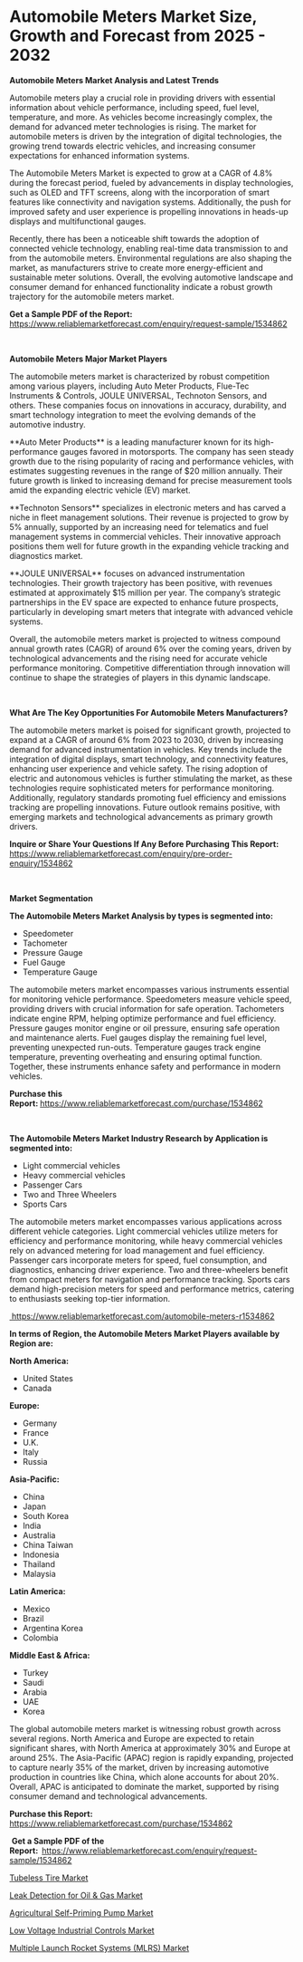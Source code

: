 <p><h1>Automobile Meters Market Size, Growth and Forecast from 2025 - 2032</h1></p><p><strong>Automobile Meters Market Analysis and Latest Trends</strong></p>
<p><p>Automobile meters play a crucial role in providing drivers with essential information about vehicle performance, including speed, fuel level, temperature, and more. As vehicles become increasingly complex, the demand for advanced meter technologies is rising. The market for automobile meters is driven by the integration of digital technologies, the growing trend towards electric vehicles, and increasing consumer expectations for enhanced information systems.</p><p>The Automobile Meters Market is expected to grow at a CAGR of 4.8% during the forecast period, fueled by advancements in display technologies, such as OLED and TFT screens, along with the incorporation of smart features like connectivity and navigation systems. Additionally, the push for improved safety and user experience is propelling innovations in heads-up displays and multifunctional gauges.</p><p>Recently, there has been a noticeable shift towards the adoption of connected vehicle technology, enabling real-time data transmission to and from the automobile meters. Environmental regulations are also shaping the market, as manufacturers strive to create more energy-efficient and sustainable meter solutions. Overall, the evolving automotive landscape and consumer demand for enhanced functionality indicate a robust growth trajectory for the automobile meters market.</p></p>
<p><strong>Get a Sample PDF of the Report:&nbsp;</strong> <a href="https://www.reliablemarketforecast.com/enquiry/request-sample/1534862?utm_campaign=2750&utm_medium=2&utm_source=Github&utm_content=ia&utm_term=30032025&utm_id=automobile-meters">https://www.reliablemarketforecast.com/enquiry/request-sample/1534862</a></p>
<p>&nbsp;</p>
<p><strong>Automobile Meters Major Market Players</strong></p>
<p><p>The automobile meters market is characterized by robust competition among various players, including Auto Meter Products, Flue-Tec Instruments & Controls, JOULE UNIVERSAL, Technoton Sensors, and others. These companies focus on innovations in accuracy, durability, and smart technology integration to meet the evolving demands of the automotive industry.</p><p>**Auto Meter Products** is a leading manufacturer known for its high-performance gauges favored in motorsports. The company has seen steady growth due to the rising popularity of racing and performance vehicles, with estimates suggesting revenues in the range of $20 million annually. Their future growth is linked to increasing demand for precise measurement tools amid the expanding electric vehicle (EV) market.</p><p>**Technoton Sensors** specializes in electronic meters and has carved a niche in fleet management solutions. Their revenue is projected to grow by 5% annually, supported by an increasing need for telematics and fuel management systems in commercial vehicles. Their innovative approach positions them well for future growth in the expanding vehicle tracking and diagnostics market.</p><p>**JOULE UNIVERSAL** focuses on advanced instrumentation technologies. Their growth trajectory has been positive, with revenues estimated at approximately $15 million per year. The company’s strategic partnerships in the EV space are expected to enhance future prospects, particularly in developing smart meters that integrate with advanced vehicle systems.</p><p>Overall, the automobile meters market is projected to witness compound annual growth rates (CAGR) of around 6% over the coming years, driven by technological advancements and the rising need for accurate vehicle performance monitoring. Competitive differentiation through innovation will continue to shape the strategies of players in this dynamic landscape.</p></p>
<p>&nbsp;</p>
<p><strong>What Are The Key Opportunities For Automobile Meters Manufacturers?</strong></p>
<p><p>The automobile meters market is poised for significant growth, projected to expand at a CAGR of around 6% from 2023 to 2030, driven by increasing demand for advanced instrumentation in vehicles. Key trends include the integration of digital displays, smart technology, and connectivity features, enhancing user experience and vehicle safety. The rising adoption of electric and autonomous vehicles is further stimulating the market, as these technologies require sophisticated meters for performance monitoring. Additionally, regulatory standards promoting fuel efficiency and emissions tracking are propelling innovations. Future outlook remains positive, with emerging markets and technological advancements as primary growth drivers.</p></p>
<p><strong>Inquire or Share Your Questions If Any Before Purchasing This Report:</strong> <a href="https://www.reliablemarketforecast.com/enquiry/pre-order-enquiry/1534862?utm_campaign=2750&utm_medium=2&utm_source=Github&utm_content=ia&utm_term=30032025&utm_id=automobile-meters">https://www.reliablemarketforecast.com/enquiry/pre-order-enquiry/1534862</a></p>
<p>&nbsp;</p>
<p><strong>Market Segmentation</strong></p>
<p><strong>The Automobile Meters Market Analysis by types is segmented into:</strong></p>
<p><ul><li>Speedometer</li><li>Tachometer</li><li>Pressure Gauge</li><li>Fuel Gauge</li><li>Temperature Gauge</li></ul></p>
<p><p>The automobile meters market encompasses various instruments essential for monitoring vehicle performance. Speedometers measure vehicle speed, providing drivers with crucial information for safe operation. Tachometers indicate engine RPM, helping optimize performance and fuel efficiency. Pressure gauges monitor engine or oil pressure, ensuring safe operation and maintenance alerts. Fuel gauges display the remaining fuel level, preventing unexpected run-outs. Temperature gauges track engine temperature, preventing overheating and ensuring optimal function. Together, these instruments enhance safety and performance in modern vehicles.</p></p>
<p><strong>Purchase this Report:&nbsp;</strong><a href="https://www.reliablemarketforecast.com/purchase/1534862?utm_campaign=2750&utm_medium=2&utm_source=Github&utm_content=ia&utm_term=30032025&utm_id=automobile-meters">https://www.reliablemarketforecast.com/purchase/1534862</a></p>
<p>&nbsp;</p>
<p><strong>The Automobile Meters Market Industry Research by Application is segmented into:</strong></p>
<p><ul><li>Light commercial vehicles</li><li>Heavy commercial vehicles</li><li>Passenger Cars</li><li>Two and Three Wheelers</li><li>Sports Cars</li></ul></p>
<p><p>The automobile meters market encompasses various applications across different vehicle categories. Light commercial vehicles utilize meters for efficiency and performance monitoring, while heavy commercial vehicles rely on advanced metering for load management and fuel efficiency. Passenger cars incorporate meters for speed, fuel consumption, and diagnostics, enhancing driver experience. Two and three-wheelers benefit from compact meters for navigation and performance tracking. Sports cars demand high-precision meters for speed and performance metrics, catering to enthusiasts seeking top-tier information.</p></p>
<p><a href="https://www.reliablemarketforecast.com/automobile-meters-r1534862?utm_campaign=2750&utm_medium=2&utm_source=Github&utm_content=ia&utm_term=30032025&utm_id=automobile-meters">&nbsp;https://www.reliablemarketforecast.com/automobile-meters-r1534862</a></p>
<p><strong>In terms of Region, the Automobile Meters Market Players available by Region are:</strong></p>
<p>
    <p> <strong> North America: </strong>
        <ul>
            <li>United States</li>
            <li>Canada</li>
        </ul>
        </p> 
    <p> <strong> Europe: </strong>
        <ul>
            <li>Germany</li>
            <li>France</li>
            <li>U.K.</li>
            <li>Italy</li>
            <li>Russia</li>
        </ul>
        </p> 
    <p> <strong> Asia-Pacific: </strong>
        <ul>
            <li>China</li>
            <li>Japan</li>
            <li>South Korea</li>
            <li>India</li>
            <li>Australia</li>
            <li>China Taiwan</li>
            <li>Indonesia</li>
            <li>Thailand</li>
            <li>Malaysia</li>
        </ul>
        </p> 
    <p> <strong> Latin America: </strong>
        <ul>
            <li>Mexico</li>
            <li>Brazil</li>
            <li>Argentina Korea</li>
            <li>Colombia</li>
        </ul>
        </p> 
    <p> <strong> Middle East & Africa: </strong>
        <ul>
            <li>Turkey</li>
            <li>Saudi</li>
            <li>Arabia</li>
            <li>UAE</li>
            <li>Korea</li>
        </ul>
    </p>
    </p>
<p><p>The global automobile meters market is witnessing robust growth across several regions. North America and Europe are expected to retain significant shares, with North America at approximately 30% and Europe at around 25%. The Asia-Pacific (APAC) region is rapidly expanding, projected to capture nearly 35% of the market, driven by increasing automotive production in countries like China, which alone accounts for about 20%. Overall, APAC is anticipated to dominate the market, supported by rising consumer demand and technological advancements.</p></p>
<p><strong>Purchase this Report: </strong><a href="https://www.reliablemarketforecast.com/purchase/1534862?utm_campaign=2750&utm_medium=2&utm_source=Github&utm_content=ia&utm_term=30032025&utm_id=automobile-meters">https://www.reliablemarketforecast.com/purchase/1534862</a></p>
<p>&nbsp;<strong>Get a Sample PDF of the Report:&nbsp;&nbsp;</strong><a href="https://www.reliablemarketforecast.com/enquiry/request-sample/1534862?utm_campaign=2750&utm_medium=2&utm_source=Github&utm_content=ia&utm_term=30032025&utm_id=automobile-meters">https://www.reliablemarketforecast.com/enquiry/request-sample/1534862</a></p>
<p><strong></strong></p>
<p><p><a href="https://github.com/abantolemox08/Market-Research-Report-List-1/blob/main/tubeless-tire-market.md?utm_campaign=2750&utm_medium=2&utm_source=Github&utm_content=ia&utm_term=30032025&utm_id=automobile-meters">Tubeless Tire Market</a></p><p><a href="https://www.linkedin.com/pulse/forecasting-leak-detection-oil-gas-market-success-key-factors-jfmhe?utm_campaign=2750&utm_medium=2&utm_source=Github&utm_content=ia&utm_term=30032025&utm_id=automobile-meters">Leak Detection for Oil & Gas Market</a></p><p><a href="https://www.linkedin.com/pulse/agricultural-self-priming-pump-market-trends-report-examining-i7p0f?utm_campaign=2750&utm_medium=2&utm_source=Github&utm_content=ia&utm_term=30032025&utm_id=automobile-meters">Agricultural Self-Priming Pump Market</a></p><p><a href="https://www.linkedin.com/pulse/global-low-voltage-industrial-controls-market-insights-size-1gymc?utm_campaign=2750&utm_medium=2&utm_source=Github&utm_content=ia&utm_term=30032025&utm_id=automobile-meters">Low Voltage Industrial Controls Market</a></p><p><a href="https://www.linkedin.com/pulse/in-depth-evaluation-multiple-launch-rocket-systems-mlrs-market-zr4cc?utm_campaign=2750&utm_medium=2&utm_source=Github&utm_content=ia&utm_term=30032025&utm_id=automobile-meters">Multiple Launch Rocket Systems (MLRS) Market</a></p></p>
